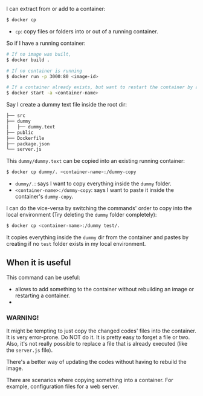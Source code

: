 I can extract from or add to a container:
```bash
$ docker cp
```

- `cp`: copy files or folders into or out of a running container.

So if I have a running container:
```bash
# If no image was built,
$ docker build .

# If no container is running
$ docker run -p 3000:80 <image-id>

# If a container already exists, but want to restart the container by attaching
$ docker start -a <container-name>
```

Say I create a dummy text file inside the root dir:
```markdown
├── src
├── dummy
│   ├── dummy.text
├── public
├── Dockerfile
├── package.json
└── server.js
```

This `dummy/dummy.text` can be copied into an existing running container:
```bash
$ docker cp dummy/. <container-name>:/dummy-copy
```

- `dummy/.`: says I want to copy everything inside the `dummy` folder.
- `<container-name>:/dummy-copy`: says I want to paste it inside the container's `dummy-copy`.

I can do the vice-versa by switching the commands' order to copy into the local environment (Try deleting the `dummy` folder completely):
```bash
$ docker cp <container-name>:/dummy test/.
```
It copies everything inside the `dummy` dir from the container and pastes by creating if no `test` folder exists in my local environment.

## When it is useful

This command can be useful:
- allows to add something to the container without rebuilding an image or restarting a container.
- 

### WARNING!
It might be tempting to just copy the changed codes' files into the container. It is very error-prone. Do NOT do it. It is pretty easy to forget a file or two.
Also, it's not really possible to replace a file that is already executed (like the `server.js` file).

There's a better way of updating the codes without having to rebuild the image.

There are scenarios where copying something into a container. For example, configuration files for a web server.
